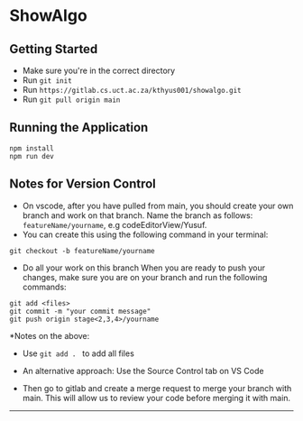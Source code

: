 # ShowAlgo

## Getting Started

- Make sure you're in the correct directory
- Run ```git init```
- Run ```https://gitlab.cs.uct.ac.za/kthyus001/showalgo.git```
- Run ```git pull origin main```

## Running the Application

```
npm install
npm run dev
```

## Notes for Version Control
- On vscode, after you have pulled from main, you should create your own branch and work on that branch.
Name the branch as follows: ```featureName/yourname```, e.g codeEditorView/Yusuf. 
- You can create this using the following command in your terminal: 
```
git checkout -b featureName/yourname
```
- Do all your work on this branch
When you are ready to push your changes, make sure you are on your branch and run the following commands:

```
git add <files>
git commit -m "your commit message"
git push origin stage<2,3,4>/yourname
```

*Notes on the above:
- Use ```git add . ``` to add all files
- An alternative approach: Use the Source Control tab on VS Code

- Then go to gitlab and create a merge request to merge your branch with main. This will allow us to review your code before merging it with main.

***

